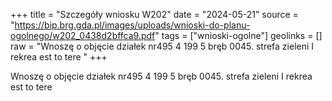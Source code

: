 +++
title = "Szczegóły wniosku W202"
date = "2024-05-21"
source = "https://bip.brg.gda.pl/images/uploads/wnioski-do-planu-ogolnego/w202_0438d2bffca9.pdf"
tags = ["wnioski-ogolne"]
geolinks = []
raw = "Wnoszę o objęcie działek nr495 4 199 5 bręb 0045. strefa zieleni I rekrea est to tere "
+++

Wnoszę o objęcie działek nr495 4 199 5 bręb 0045. strefa zieleni I rekrea est to tere



